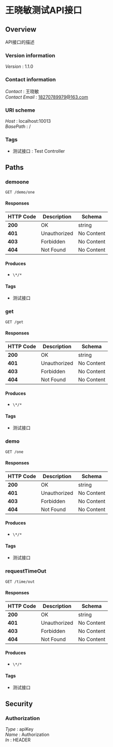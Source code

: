 # 王晓敏测试API接口


<a name="overview"></a>
## Overview
API接口的描述


### Version information
*Version* : 1.1.0


### Contact information
*Contact* : 王晓敏  
*Contact Email* : 18270789979@163.com


### URI scheme
*Host* : localhost:10013  
*BasePath* : /


### Tags

* 测试接口 : Test Controller




<a name="paths"></a>
## Paths

<a name="demooneusingget"></a>
### demoone
```
GET /demo/one
```


#### Responses

|HTTP Code|Description|Schema|
|---|---|---|
|**200**|OK|string|
|**401**|Unauthorized|No Content|
|**403**|Forbidden|No Content|
|**404**|Not Found|No Content|


#### Produces

* `\*/*`


#### Tags

* 测试接口


<a name="getusingget"></a>
### get
```
GET /get
```


#### Responses

|HTTP Code|Description|Schema|
|---|---|---|
|**200**|OK|string|
|**401**|Unauthorized|No Content|
|**403**|Forbidden|No Content|
|**404**|Not Found|No Content|


#### Produces

* `\*/*`


#### Tags

* 测试接口


<a name="demousingget"></a>
### demo
```
GET /one
```


#### Responses

|HTTP Code|Description|Schema|
|---|---|---|
|**200**|OK|string|
|**401**|Unauthorized|No Content|
|**403**|Forbidden|No Content|
|**404**|Not Found|No Content|


#### Produces

* `\*/*`


#### Tags

* 测试接口


<a name="requesttimeoutusingget"></a>
### requestTimeOut
```
GET /time/out
```


#### Responses

|HTTP Code|Description|Schema|
|---|---|---|
|**200**|OK|string|
|**401**|Unauthorized|No Content|
|**403**|Forbidden|No Content|
|**404**|Not Found|No Content|


#### Produces

* `\*/*`


#### Tags

* 测试接口






<a name="securityscheme"></a>
## Security

<a name="authorization"></a>
### Authorization
*Type* : apiKey  
*Name* : Authorization  
*In* : HEADER



